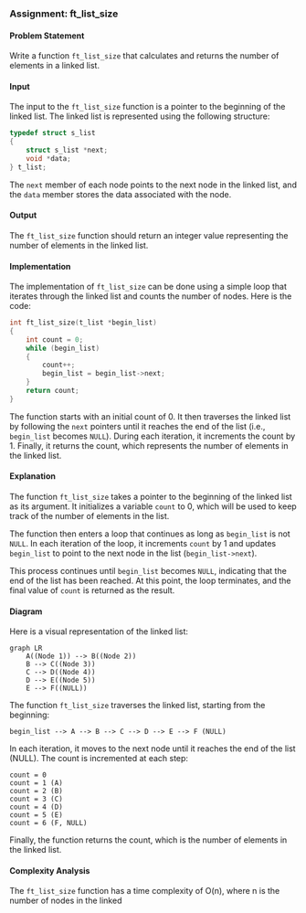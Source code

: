 ### Assignment: ft_list_size

#### Problem Statement

Write a function `ft_list_size` that calculates and returns the number of elements in a linked list.

#### Input

The input to the `ft_list_size` function is a pointer to the beginning of the linked list. The linked list is represented using the following structure:

```c
typedef struct s_list
{
    struct s_list *next;
    void *data;
} t_list;
```

The `next` member of each node points to the next node in the linked list, and the `data` member stores the data associated with the node.

#### Output

The `ft_list_size` function should return an integer value representing the number of elements in the linked list.

#### Implementation

The implementation of `ft_list_size` can be done using a simple loop that iterates through the linked list and counts the number of nodes. Here is the code:

```c
int ft_list_size(t_list *begin_list)
{
    int count = 0;
    while (begin_list)
    {
        count++;
        begin_list = begin_list->next;
    }
    return count;
}
```

The function starts with an initial count of 0. It then traverses the linked list by following the `next` pointers until it reaches the end of the list (i.e., `begin_list` becomes `NULL`). During each iteration, it increments the count by 1. Finally, it returns the count, which represents the number of elements in the linked list.

#### Explanation

The function `ft_list_size` takes a pointer to the beginning of the linked list as its argument. It initializes a variable `count` to 0, which will be used to keep track of the number of elements in the list.

The function then enters a loop that continues as long as `begin_list` is not `NULL`. In each iteration of the loop, it increments `count` by 1 and updates `begin_list` to point to the next node in the list (`begin_list->next`).

This process continues until `begin_list` becomes `NULL`, indicating that the end of the list has been reached. At this point, the loop terminates, and the final value of `count` is returned as the result.

#### Diagram

Here is a visual representation of the linked list:

```mermaid
graph LR
    A((Node 1)) --> B((Node 2))
    B --> C((Node 3))
    C --> D((Node 4))
    D --> E((Node 5))
    E --> F((NULL))
```

The function `ft_list_size` traverses the linked list, starting from the beginning:

```
begin_list --> A --> B --> C --> D --> E --> F (NULL)
```

In each iteration, it moves to the next node until it reaches the end of the list (NULL). The count is incremented at each step:

```
count = 0
count = 1 (A)
count = 2 (B)
count = 3 (C)
count = 4 (D)
count = 5 (E)
count = 6 (F, NULL)
```

Finally, the function returns the count, which is the number of elements in the linked list.

#### Complexity Analysis

The `ft_list_size` function has a time complexity of O(n), where n is the number of nodes in the linked
